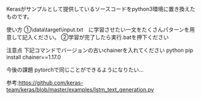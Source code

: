 Kerasがサンプルとして提供しているソースコードをpython3環境に置き換えたものです。

使い方
①\data\target\input.txt　に学習させたい一文をたくさんパターンを用意して記入ください。
②学習が完了したら実行.batを押下ください

注意点
下記コマンドでバージョンの古いchainerを入れてください
python pip install chainer==1.17.0

今後の課題
pytorchで同じことができるようになりたい...

参考:https://github.com/keras-team/keras/blob/master/examples/lstm_text_generation.py